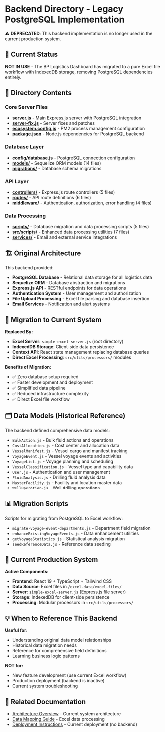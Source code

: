 # Backend Directory - Legacy PostgreSQL Implementation

⚠️ **DEPRECATED**: This backend implementation is no longer used in the current production system.

## 🚨 Current Status

**NOT IN USE** - The BP Logistics Dashboard has migrated to a pure Excel file workflow with IndexedDB storage, removing PostgreSQL dependencies entirely.

## 📁 Directory Contents

### Core Server Files
- **[server.js](./src/server.js)** - Main Express.js server with PostgreSQL integration
- **[server-fix.js](./src/server-fix.js)** - Server fixes and patches
- **[ecosystem.config.js](./ecosystem.config.js)** - PM2 process management configuration
- **[package.json](./package.json)** - Node.js dependencies for PostgreSQL backend

### Database Layer
- **[config/database.js](./src/config/database.js)** - PostgreSQL connection configuration  
- **[models/](./src/models/)** - Sequelize ORM models (14 files)
- **[migrations/](./src/migrations/)** - Database schema migrations

### API Layer
- **[controllers/](./src/controllers/)** - Express.js route controllers (5 files)
- **[routes/](./src/routes/)** - API route definitions (6 files)
- **[middleware/](./src/middleware/)** - Authentication, authorization, error handling (4 files)

### Data Processing
- **[scripts/](./scripts/)** - Database migration and data processing scripts (5 files)
- **[src/scripts/](./src/scripts/)** - Enhanced data processing utilities (7 files)
- **[services/](./src/services/)** - Email and external service integrations

## 🏗️ Original Architecture

This backend provided:
- **PostgreSQL Database** - Relational data storage for all logistics data
- **Sequelize ORM** - Database abstraction and migrations
- **Express.js API** - RESTful endpoints for data operations
- **Authentication System** - User management and authorization
- **File Upload Processing** - Excel file parsing and database insertion
- **Email Services** - Notification and alert systems

## 🔄 Migration to Current System

**Replaced By:**
- **Excel Server**: `simple-excel-server.js` (root directory)
- **IndexedDB Storage**: Client-side data persistence
- **Context API**: React state management replacing database queries
- **Direct Excel Processing**: `src/utils/processors/` modules

**Benefits of Migration:**
- ✅ Zero database setup required
- ✅ Faster development and deployment
- ✅ Simplified data pipeline
- ✅ Reduced infrastructure complexity
- ✅ Direct Excel file workflow

## 🗂️ Data Models (Historical Reference)

The backend defined comprehensive data models:
- `BulkAction.js` - Bulk fluid actions and operations
- `CostAllocation.js` - Cost center and allocation data
- `VesselManifest.js` - Vessel cargo and manifest tracking
- `VoyageEvent.js` - Vessel voyage events and activities
- `VoyageList.js` - Voyage planning and scheduling
- `VesselClassification.js` - Vessel type and capability data
- `User.js` - Authentication and user management
- `FluidAnalysis.js` - Drilling fluid analysis data
- `MasterFacility.js` - Facility and location master data
- `WellOperation.js` - Well drilling operations

## 📊 Migration Scripts

Scripts for migrating from PostgreSQL to Excel workflow:
- `migrate-voyage-event-departments.js` - Department field migration
- `enhanceExistingVoyageEvents.js` - Data enhancement utilities
- `getVoyageStatistics.js` - Statistical analysis migration
- `seedReferenceData.js` - Reference data seeding

## 🚀 Current Production System

**Active Components:**
- **Frontend**: React 19 + TypeScript + Tailwind CSS
- **Data Source**: Excel files in `/excel-data/excel-files/`
- **Server**: `simple-excel-server.js` (Express.js file server)
- **Storage**: IndexedDB for client-side persistence
- **Processing**: Modular processors in `src/utils/processors/`

## 💡 When to Reference This Backend

**Useful for:**
- Understanding original data model relationships
- Historical data migration needs
- Reference for comprehensive field definitions
- Learning business logic patterns

**NOT for:**
- New feature development (use current Excel workflow)
- Production deployment (backend is inactive)
- Current system troubleshooting

## 📖 Related Documentation

- [Architecture Overview](../docs/ARCHITECTURE.md) - Current system architecture
- [Data Mapping Guide](../docs/DATA_MAPPING_GUIDE.md) - Excel data processing
- [Deployment Instructions](../docs/DEPLOYMENT_INSTRUCTIONS.md) - Current deployment (no backend)